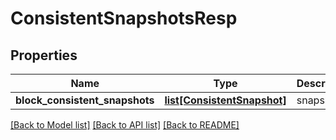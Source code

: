 # ConsistentSnapshotsResp

## Properties
Name | Type | Description | Notes
------------ | ------------- | ------------- | -------------
**block_consistent_snapshots** | [**list[ConsistentSnapshot]**](ConsistentSnapshot.md) | snapshots | 

[[Back to Model list]](../README.md#documentation-for-models) [[Back to API list]](../README.md#documentation-for-api-endpoints) [[Back to README]](../README.md)


